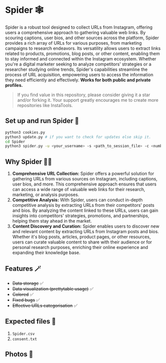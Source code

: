 # Spider 🕸️

Spider is a robust tool designed to collect URLs from Instagram, offering users a comprehensive approach to gathering valuable web links. By scouring captions, user bios, and other sources across the platform, Spider provides a rich array of URLs for various purposes, from marketing campaigns to research endeavors. Its versatility allows users to extract links related to products, promotions, blog posts, or other content, enabling them to stay informed and connected within the Instagram ecosystem. Whether you're a digital marketer seeking to analyze competitors' strategies or a researcher studying online trends, Spider's capabilities streamline the process of URL acquisition, empowering users to access the information they need efficiently and effectively. **Works for both public and private profiles.**

> If you find value in this repository, please consider giving it a star and/or forking it. Your support greatly encourages me to create more repositories like InstaTools.

## Set up and run Spider 🚀

```bash
python3 cookies.py
python3 update.py # if you want to check for updates else skip it.
cd Spider
python3 spider.py -u <your_username> -s <path_to_session_file> -c <number_of_urls> -t <target_username>
```

## Why Spider 😶‍🌫️

1. **Comprehensive URL Collection:** Spider offers a powerful solution for gathering URLs from various sources on Instagram, including captions, user bios, and more. This comprehensive approach ensures that users can access a wide range of valuable web links for their research, marketing, or analysis purposes.
2. **Competitive Analysis:** With Spider, users can conduct in-depth competitive analysis by extracting URLs from their competitors' posts and bios. By analyzing the content linked to these URLs, users can gain insights into competitors' strategies, promotions, and partnerships, helping them stay ahead in the market.
3. **Content Discovery and Curation:** Spider enables users to discover new and relevant content by extracting URLs from Instagram posts and bios. Whether it's blog posts, articles, product pages, or other resources, users can curate valuable content to share with their audience or for personal research purposes, enriching their online experience and expanding their knowledge base.

## Features 🪄

- ~~Data storage~~ ✅
- ~~Data visualization (prettytable usage)~~ ✅
- ~~Colored~~ ✅
- ~~Fixed bugs~~ ✅
- ~~Effective URLs categorisation~~ ✅

## Expected files 📂

1) `Spider.csv`
2) `consent.txt`

## Photos 📸

